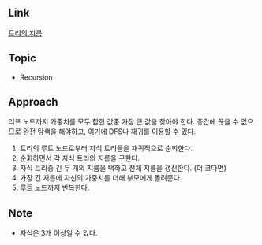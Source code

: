 ## Link
[트리의 지름](https://www.acmicpc.net/problem/1967)

## Topic
- Recursion

## Approach
 리프 노드까지 가중치를 모두 합한 값중 가장 큰 값을 찾아야 한다. 중간에 끊을 수 없으므로 완전 탐색을 해야하고, 여기에 DFS나 재귀를 이용할 수 있다.

1. 트리의 루트 노드로부터 자식 트리들을 재귀적으로 순회한다.
2. 순회하면서 각 자식 트리의 지름을 구한다.
3. 자식 트리중 긴 두 개의 지름을 택하고 전체 지름을 갱신한다. (더 크다면)
4. 가장 긴 지름에 자신의 가중치를 더해 부모에게 돌려준다.
5. 루트 노드까지 반복한다.
   
## Note
- 자식은 3개 이상일 수 있다.